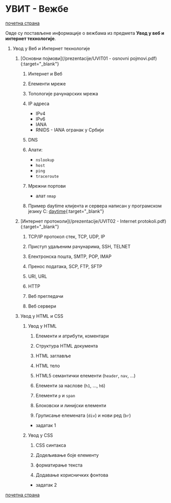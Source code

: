 # УВИТ - Вежбе

[почетна страна](../README.md)

Овде су постављене информације о вежбама из предмета **Увод у веб и интернет технологије**.

1. Увод у Веб и Интернет технологије

    1. [Основни појмови](/prezentacije/UVIT01 - osnovni pojmovi.pdf){:target="_blank"}

        1. Интернет и Веб 
        
        1. Елементи мреже
        
        1. Топологије рачунарских мрежа
        
        1. IP адреса
            - IPv4
            - IPv6
            - IANA
            - RNIDS - IANA огранак у Србији
        
        1. DNS
        
        1. Алати: 
            - `nslookup`
            - `host`
            - `ping` 
            - `traceroute`
        
        1. Мрежни портови  
            - алат `nmap`
            
        1. Пример daytime клијента и сервера написан у програмском језику C: [daytime](/daytime.zip){:target="_blank"}

    1. [Интернет протоколи](/prezentacije/UVIT02 - Internet protokoli.pdf){:target="_blank"}

        1. TCP/IP протокол стек, TCP, UDP, IP
            
        1. Приступ удаљеним рачунарима, SSH, TELNET
            
        1. Електронска пошта, SMTP, POP, IMAP
            
        1. Пренос података, SCP, FTP, SFTP
            
        1. URI, URL
            
        1. HTTP
            
        1. Веб прегледачи
            
        1. Веб сервери
		
    1. Увод у HTML и CSS

        1. Увод у HTML

            1. Елементи и атрибути, коментари

            1. Структура HTML документа

            1. HTML заглавље

            1. HTML тело

            1. HTML5 семантички елементи (`header`, `nav`, ...)

            1. Елементи за наслове (`h1`, ..., `h6`)

            1. Елементи `p` и `span`

            1. Блоковски и линијски елементи

            1. Груписање елемената (`div`) и нови ред (`br`)

            - задатак 1

        1. Увод у CSS

            1. CSS синтакса

            1. Додељивање боје елементу

            1. форматирање текста

            1. Додавање корисничких фонтова

            - задатак 2

[почетна страна](../README.md)
